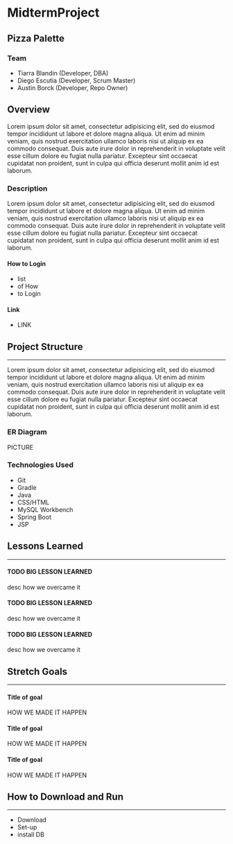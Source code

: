 # MidtermProject
## Pizza Palette
### Team
* Tiarra Blandin (Developer, DBA)
* Diego Escutia (Developer, Scrum Master)
* Austin Borck (Developer, Repo Owner)

## Overview
Lorem ipsum dolor sit amet, consectetur adipisicing elit, sed do eiusmod tempor incididunt ut labore et dolore magna aliqua. Ut enim ad minim veniam, quis nostrud exercitation ullamco laboris nisi ut aliquip ex ea commodo consequat. Duis aute irure dolor in reprehenderit in voluptate velit esse cillum dolore eu fugiat nulla pariatur. Excepteur sint occaecat cupidatat non proident, sunt in culpa qui officia deserunt mollit anim id est laborum.
### Description
Lorem ipsum dolor sit amet, consectetur adipisicing elit, sed do eiusmod tempor incididunt ut labore et dolore magna aliqua. Ut enim ad minim veniam, quis nostrud exercitation ullamco laboris nisi ut aliquip ex ea commodo consequat. Duis aute irure dolor in reprehenderit in voluptate velit esse cillum dolore eu fugiat nulla pariatur. Excepteur sint occaecat cupidatat non proident, sunt in culpa qui officia deserunt mollit anim id est laborum.
#### How to Login
* list
* of How
* to Login
#### Link
* LINK
## Project Structure
-----
Lorem ipsum dolor sit amet, consectetur adipisicing elit, sed do eiusmod tempor incididunt ut labore et dolore magna aliqua. Ut enim ad minim veniam, quis nostrud exercitation ullamco laboris nisi ut aliquip ex ea commodo consequat. Duis aute irure dolor in reprehenderit in voluptate velit esse cillum dolore eu fugiat nulla pariatur. Excepteur sint occaecat cupidatat non proident, sunt in culpa qui officia deserunt mollit anim id est laborum.
### ER Diagram
PICTURE
### Technologies Used
* Git
* Gradle
* Java
* CSS/HTML
* MySQL Workbench
* Spring Boot
* JSP

## Lessons Learned
-----
#### TODO BIG LESSON LEARNED
desc how we overcame it
#### TODO BIG LESSON LEARNED
desc how we overcame it
#### TODO BIG LESSON LEARNED
desc how we overcame it

## Stretch Goals
-----
#### Title of goal
HOW WE MADE IT HAPPEN
#### Title of goal
HOW WE MADE IT HAPPEN
#### Title of goal
HOW WE MADE IT HAPPEN
## How to Download and Run
-----
* Download
* Set-up
* install DB
